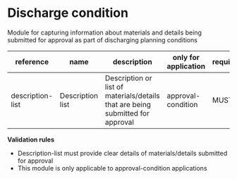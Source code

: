 # Discharge condition

Module for capturing information about materials and details being submitted 
for approval as part of discharging planning conditions


| reference | name | description | only for application | requirement | notes |
| --- | --- | --- | --- | --- | --- |
| description-list | Description list | Description or list of materials/details that are being submitted for approval | approval-condition | MUST |  |

**Validation rules**

- Description-list must provide clear details of materials/details submitted for approval
- This module is only applicable to approval-condition applications